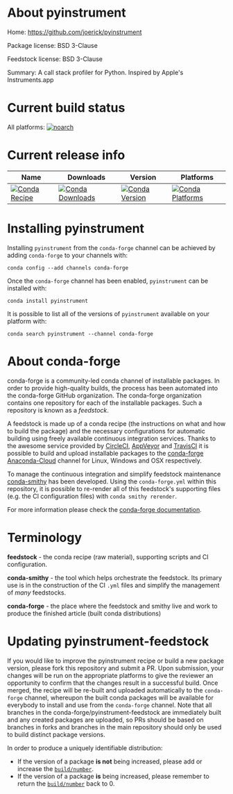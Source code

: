 About pyinstrument
==================

Home: https://github.com/joerick/pyinstrument

Package license: BSD 3-Clause

Feedstock license: BSD 3-Clause

Summary: A call stack profiler for Python. Inspired by Apple's Instruments.app



Current build status
====================

All platforms:
[![noarch](https://img.shields.io/circleci/project/github/conda-forge/pyinstrument-feedstock/master.svg?label=noarch)](https://circleci.com/gh/conda-forge/pyinstrument-feedstock)

Current release info
====================

| Name | Downloads | Version | Platforms |
| --- | --- | --- | --- |
| [![Conda Recipe](https://img.shields.io/badge/recipe-pyinstrument-green.svg)](https://anaconda.org/conda-forge/pyinstrument) | [![Conda Downloads](https://img.shields.io/conda/dn/conda-forge/pyinstrument.svg)](https://anaconda.org/conda-forge/pyinstrument) | [![Conda Version](https://img.shields.io/conda/vn/conda-forge/pyinstrument.svg)](https://anaconda.org/conda-forge/pyinstrument) | [![Conda Platforms](https://img.shields.io/conda/pn/conda-forge/pyinstrument.svg)](https://anaconda.org/conda-forge/pyinstrument) |

Installing pyinstrument
=======================

Installing `pyinstrument` from the `conda-forge` channel can be achieved by adding `conda-forge` to your channels with:

```
conda config --add channels conda-forge
```

Once the `conda-forge` channel has been enabled, `pyinstrument` can be installed with:

```
conda install pyinstrument
```

It is possible to list all of the versions of `pyinstrument` available on your platform with:

```
conda search pyinstrument --channel conda-forge
```


About conda-forge
=================

conda-forge is a community-led conda channel of installable packages.
In order to provide high-quality builds, the process has been automated into the
conda-forge GitHub organization. The conda-forge organization contains one repository
for each of the installable packages. Such a repository is known as a *feedstock*.

A feedstock is made up of a conda recipe (the instructions on what and how to build
the package) and the necessary configurations for automatic building using freely
available continuous integration services. Thanks to the awesome service provided by
[CircleCI](https://circleci.com/), [AppVeyor](https://www.appveyor.com/)
and [TravisCI](https://travis-ci.org/) it is possible to build and upload installable
packages to the [conda-forge](https://anaconda.org/conda-forge)
[Anaconda-Cloud](https://anaconda.org/) channel for Linux, Windows and OSX respectively.

To manage the continuous integration and simplify feedstock maintenance
[conda-smithy](https://github.com/conda-forge/conda-smithy) has been developed.
Using the ``conda-forge.yml`` within this repository, it is possible to re-render all of
this feedstock's supporting files (e.g. the CI configuration files) with ``conda smithy rerender``.

For more information please check the [conda-forge documentation](https://conda-forge.org/docs/).

Terminology
===========

**feedstock** - the conda recipe (raw material), supporting scripts and CI configuration.

**conda-smithy** - the tool which helps orchestrate the feedstock.
                   Its primary use is in the construction of the CI ``.yml`` files
                   and simplify the management of *many* feedstocks.

**conda-forge** - the place where the feedstock and smithy live and work to
                  produce the finished article (built conda distributions)


Updating pyinstrument-feedstock
===============================

If you would like to improve the pyinstrument recipe or build a new
package version, please fork this repository and submit a PR. Upon submission,
your changes will be run on the appropriate platforms to give the reviewer an
opportunity to confirm that the changes result in a successful build. Once
merged, the recipe will be re-built and uploaded automatically to the
`conda-forge` channel, whereupon the built conda packages will be available for
everybody to install and use from the `conda-forge` channel.
Note that all branches in the conda-forge/pyinstrument-feedstock are
immediately built and any created packages are uploaded, so PRs should be based
on branches in forks and branches in the main repository should only be used to
build distinct package versions.

In order to produce a uniquely identifiable distribution:
 * If the version of a package **is not** being increased, please add or increase
   the [``build/number``](https://conda.io/docs/user-guide/tasks/build-packages/define-metadata.html#build-number-and-string).
 * If the version of a package **is** being increased, please remember to return
   the [``build/number``](https://conda.io/docs/user-guide/tasks/build-packages/define-metadata.html#build-number-and-string)
   back to 0.
